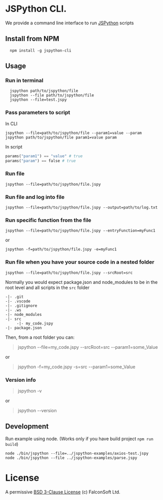 # JSPython CLI.

We provide a command line interface to run [JSPython](https://github.com/jspython-dev/jspython) scripts

## Install from NPM

```
  npm install -g jspython-cli
```

## Usage

### Run in terminal
```
  jspython path/to/jspython/file
  jspython --file path/to/jspython/file
  jspython --file=test.jspy

```

### Pass parameters to script
In CLI
```
jspython --file=path/to/jspython/file --param1=value --param
jspython path/to/jspython/file param1=value param
```
In script
```py
params("param1") == "value" # true
params("param") == false # true
```

### Run file
```
jspython --file=path/to/jspython/file.jspy
```

### Run file and log into file
```
jspython --file=path/to/jspython/file.jspy --output=path/to/log.txt
```

### Run specific function from the file
```
jspython --file=path/to/jspython/file.jspy --entryFunction=myFunc1
```
or
```
jspython -f=path/to/jspython/file.jspy -e=myFunc1
```



### Run file when you have your source code in a nested folder
```
jspython --file=path/to/jspython/file.jspy --srcRoot=src
```
Normally you would expect package.json and node_modules to be in the root level and all scripts in the `src` folder

```
-|- .git
-|- .vscode
-|- .gitignore
-|- .ws
-|- node_modules
-|- src
     -|- my_code.jspy
-|- package.json
```

Then, from a root folder you can:
> jspython --file=my_code.jspy --srcRoot=src --param1=some_Value

or

> jspython -f=my_code.jspy -s=src --param1=some_Value


### Version info

> jspython -v

or

> jspython --version

## Development
Run example using node. (Works only if you have build project `npm run build`)
```
node ./bin/jspython --file=../jspython-examples/axios-test.jspy
node ./bin/jspython --file ../jspython-examples/parse.jspy
```

# License
A permissive [BSD 3-Clause License](https://github.com/jspython-dev/jspython-cli/blob/master/LICENSE) (c) FalconSoft Ltd.

